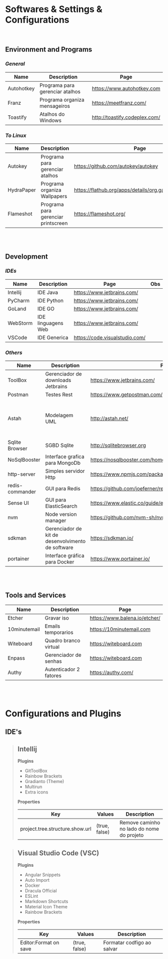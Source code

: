 # Softwares & Settings & Configurations
<p>
    
<p>
<br>

## **Environment and Programs**
### *General* 

Name        | Description                       | Page
-----       |-----                              |-----
 Autohotkey | Programa para gerenciar atalhos   | https://www.autohotkey.com
 Franz      | Programa organiza mensageiros     | https://meetfranz.com/
 Toastify   | Atalhos do Windows                | http://toastify.codeplex.com/

### *To Linux*

Name        | Description                           | Page
-----       |-----                                  |-----
 Autokey    | Programa para gerenciar atalhos       | https://github.com/autokey/autokey
 HydraPaper | Programa organiza Wallpapers          | https://flathub.org/apps/details/org.gabmus.hydrapaper
 Flameshot  | Programa para gerenciar printscreen   | https://flameshot.org/

<br><br>

 ## **Development**

### *IDEs*
Name            | Description           | Page                                          | Obs
-----           |-----                  |-----                                          |-----
 Intellij       | IDE Java              | https://www.jetbrains.com/                    |
 PyCharm        | IDE Python            | https://www.jetbrains.com/                    |
 GoLand         | IDE GO                | https://www.jetbrains.com/                    |
 WebStorm       | IDE linguagens Web    | https://www.jetbrains.com/                    |
 VSCode         | IDE Generica          | https://code.visualstudio.com/                |

### *Others*

Name            | Description                       | Page                                          | Obs
-----           |-----                              |-----                                          |-----
 ToolBox        | Gerenciador de downloads Jetbrains| https://www.jetbrains.com/                    |
 Postman        | Testes Rest                       | https://www.getpostman.com/                   |
 Astah          | Modelagem UML                     | http://astah.net/                             | Associado ao e-mail ...EDU com licença em anexo
 Sqlite Browser | SGBD Sqlite                       | http://sqlitebrowser.org                      |
 NoSqlBooster   | Interface grafica para MongoDb    | https://nosqlbooster.com/home                 |
 http-server    | Simples servidor Http             | https://www.npmjs.com/package/http-server     | 
 redis-commander| GUI para Redis                    | https://github.com/joeferner/redis-commander  |
 Sense UI       | GUI para  ElasticSearch           | https://www.elastic.co/guide/en/sense/current/introduction.html  |
 nvm            | Node version manager              | https://github.com/nvm-sh/nvm                 |
 sdkman         | Gerenciador de kit de desenvolvimento de software              | https://sdkman.io/                            |
 portainer      | Interface gráfica para Docker     | https://www.portainer.io/                     |
<br><br>

 ## **Tools and Services**

Name            | Description           | Page
-----           |-----                  |-----
 Etcher         | Gravar iso            | https://www.balena.io/etcher/
 10minutemail   | Emails temporarios    | https://10minutemail.com
 Witeboard      | Quadro branco virtual | https://witeboard.com
 Enpass         | Gerenciador de senhas | https://witeboard.com
 Authy          | Autenticador 2 fatores| https://authy.com/
 
 
 <br><br>

# Configurations and Plugins 
## IDE's 
> ## **Intellij**
>
> **Plugins**
> * GitToolBox
> * Rainbow Brackets
> * Gradianto (Theme)
> * Multirun
> * Extra icons
>
>**Properties**
>
>Key                                 | Values        |  Description 
>-----                               |-----          |------
>project.tree.structure.show.url     | (true, false) | Remove caminho no lado do nome do projeto

> ## **Visual Studio Code (VSC)**
>
> **Plugins**
> * Angular Snippets
> * Auto Import
> * Docker
> * Dracula Official
> * ESLint
> * Markdown Shortcuts
> * Material Icon Theme
> * Rainbow Brackets
>
>**Properties**
>
>Key                      | Values        |  Description 
>-----                    |-----          |------
>Editor:Format on save    | (true, false) | Formatar codfigo ao salvar

